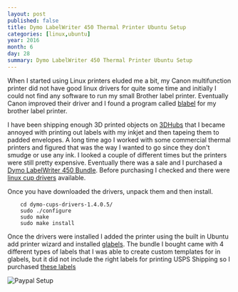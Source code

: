```yaml
---
layout: post
published: false
title: Dymo LabelWriter 450 Thermal Printer Ubuntu Setup
categories: [linux,ubuntu]
year: 2016
month: 6
day: 28
summary: Dymo LabelWriter 450 Thermal Printer Ubuntu Setup
---
```


When I started using Linux printers eluded me a bit, my Canon multifunction printer did not have good linux drivers for quite some time and initially I could not find any software to run my small Brother label printer. Eventually Canon improved their driver and I found a program called [blabel](http://apz.fi/blabel/) for my brother label printer.  

I have been shipping enough 3D printed objects on [3DHubs](https://www.3dhubs.com/seattle/hubs/garth) that I became annoyed with printing out labels with my inkjet and then tapeing them to padded envelopes. A long time ago I worked with some commercial thermal printers and figured that was the way I wanted to go since they don't smudge or use any ink.  I looked a couple of different times but the printers were still pretty expensive. Eventually there was a sale and I purchased a [Dymo LabelWriter 450 Bundle](https://www.amazon.com/gp/product/B0146SDE0Y).  Before purchasing I checked and there were [linux cup drivers](http://www.dymo.com/en-US/dymo-label-sdk-and-cups-drivers-for-linux-dymo-label-sdk-cups-linux-p--1) available.

Once you have downloaded the drivers, unpack them and then install.

        cd dymo-cups-drivers-1.4.0.5/
        sudo ./configure
        sudo make
        sudo make install

Once the drivers were installed I added the printer using the built in Ubuntu add printer wizard and installed [glabels](http://glabels.org/).  The bundle I bought came with 4 different types of labels that I was able to create custom templates for in glabels, but it did not include the right labels for printing USPS Shipping so I purchased [these labels](https://www.amazon.com/gp/product/B00OVBWV6A) 

<img alt="Paypal Setup" src="https://garthvh.com/assets/img/dymo/paypal_setup.png" class="img-responsive img-rounded" />

